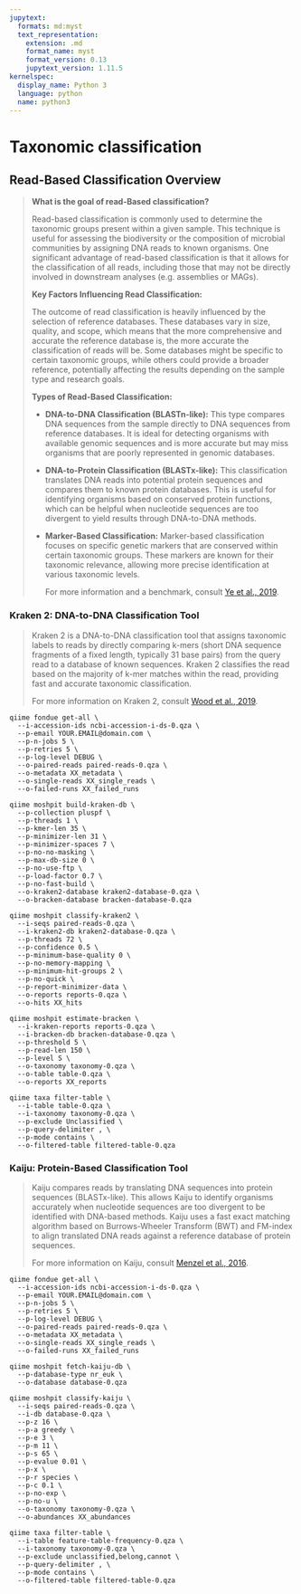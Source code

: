 ```yaml
---
jupytext:
  formats: md:myst
  text_representation:
    extension: .md
    format_name: myst
    format_version: 0.13
    jupytext_version: 1.11.5
kernelspec:
  display_name: Python 3
  language: python
  name: python3
---
```


# Taxonomic classification

## Read-Based Classification Overview

> **What is the goal of read-Based classification?**
>
> Read-based classification is commonly used to determine the taxonomic groups present within a given sample. This technique is useful for assessing the biodiversity or the composition of microbial communities by assigning DNA reads to known organisms. One significant advantage of read-based classification is that it allows for the classification of all reads, including those that may not be directly involved in downstream analyses (e.g. assemblies or MAGs).
>
> **Key Factors Influencing Read Classification:**
>
> The outcome of read classification is heavily influenced by the selection of reference databases. These databases vary in size, quality, and scope, which means that the more comprehensive and accurate the reference database is, the more accurate the classification of reads will be. Some databases might be specific to certain taxonomic groups, while others could provide a broader reference, potentially affecting the results depending on the sample type and research goals.
>
> **Types of Read-Based Classification:**
>
> - **DNA-to-DNA Classification (BLASTn-like):** This type compares DNA sequences from the sample directly to DNA sequences from reference databases. It is ideal for detecting organisms with available genomic sequences and is more accurate but may miss organisms that are poorly represented in genomic databases.
> - **DNA-to-Protein Classification (BLASTx-like):** This classification translates DNA reads into potential protein sequences and compares them to known protein databases. This is useful for identifying organisms based on conserved protein functions, which can be helpful when nucleotide sequences are too divergent to yield results through DNA-to-DNA methods.
> - **Marker-Based Classification:** Marker-based classification focuses on specific genetic markers that are conserved within certain taxonomic groups. These markers are known for their taxonomic relevance, allowing more precise identification at various taxonomic levels.
>   
>   For more information and a benchmark, consult [Ye et al., 2019](https://www.cell.com/cell/fulltext/S0092-8674(19)30775-5?_returnURL=https%3A%2F%2Flinkinghub.elsevier.com%2Fretrieve%2Fpii%2FS0092867419307755%3Fshowall%3Dtrue).

### Kraken 2: DNA-to-DNA Classification Tool
>
> Kraken 2 is a DNA-to-DNA classification tool that assigns taxonomic labels to reads by directly comparing k-mers (short DNA sequence fragments of a fixed length, typically 31 base pairs) from the query read to a database of known sequences. Kraken 2 classifies the read based on the majority of k-mer matches within the read, providing fast and accurate taxonomic classification.
>
> For more information on Kraken 2, consult [Wood et al., 2019](https://genomebiology.biomedcentral.com/articles/10.1186/s13059-019-1891-0).

```{code-cell}
qiime fondue get-all \
  --i-accession-ids ncbi-accession-i-ds-0.qza \
  --p-email YOUR.EMAIL@domain.com \
  --p-n-jobs 5 \
  --p-retries 5 \
  --p-log-level DEBUG \
  --o-paired-reads paired-reads-0.qza \
  --o-metadata XX_metadata \
  --o-single-reads XX_single_reads \
  --o-failed-runs XX_failed_runs
```

```{code-cell}
qiime moshpit build-kraken-db \
  --p-collection pluspf \
  --p-threads 1 \
  --p-kmer-len 35 \
  --p-minimizer-len 31 \
  --p-minimizer-spaces 7 \
  --p-no-no-masking \
  --p-max-db-size 0 \
  --p-no-use-ftp \
  --p-load-factor 0.7 \
  --p-no-fast-build \
  --o-kraken2-database kraken2-database-0.qza \
  --o-bracken-database bracken-database-0.qza
```

```{code-cell}
qiime moshpit classify-kraken2 \
  --i-seqs paired-reads-0.qza \
  --i-kraken2-db kraken2-database-0.qza \
  --p-threads 72 \
  --p-confidence 0.5 \
  --p-minimum-base-quality 0 \
  --p-no-memory-mapping \
  --p-minimum-hit-groups 2 \
  --p-no-quick \
  --p-report-minimizer-data \
  --o-reports reports-0.qza \
  --o-hits XX_hits
```

```{code-cell}
qiime moshpit estimate-bracken \
  --i-kraken-reports reports-0.qza \
  --i-bracken-db bracken-database-0.qza \
  --p-threshold 5 \
  --p-read-len 150 \
  --p-level S \
  --o-taxonomy taxonomy-0.qza \
  --o-table table-0.qza \
  --o-reports XX_reports
```

```{code-cell}
qiime taxa filter-table \
  --i-table table-0.qza \
  --i-taxonomy taxonomy-0.qza \
  --p-exclude Unclassified \
  --p-query-delimiter , \
  --p-mode contains \
  --o-filtered-table filtered-table-0.qza
```

### Kaiju: Protein-Based Classification Tool
> Kaiju compares reads by translating DNA sequences into protein sequences (BLASTx-like). This allows Kaiju to identify organisms accurately when nucleotide sequences are too divergent to be identified with DNA-based methods. Kaiju uses a fast exact matching algorithm based on Burrows-Wheeler Transform (BWT) and FM-index to align translated DNA reads against a reference database of protein sequences.
>
> For more information on Kaiju, consult [Menzel et al., 2016](https://www.nature.com/articles/ncomms11257).

```{code-cell}
qiime fondue get-all \
  --i-accession-ids ncbi-accession-i-ds-0.qza \
  --p-email YOUR.EMAIL@domain.com \
  --p-n-jobs 5 \
  --p-retries 5 \
  --p-log-level DEBUG \
  --o-paired-reads paired-reads-0.qza \
  --o-metadata XX_metadata \
  --o-single-reads XX_single_reads \
  --o-failed-runs XX_failed_runs
```

```{code-cell}
qiime moshpit fetch-kaiju-db \
  --p-database-type nr_euk \
  --o-database database-0.qza
```

```{code-cell}
qiime moshpit classify-kaiju \
  --i-seqs paired-reads-0.qza \
  --i-db database-0.qza \
  --p-z 16 \
  --p-a greedy \
  --p-e 3 \
  --p-m 11 \
  --p-s 65 \
  --p-evalue 0.01 \
  --p-x \
  --p-r species \
  --p-c 0.1 \
  --p-no-exp \
  --p-no-u \
  --o-taxonomy taxonomy-0.qza \
  --o-abundances XX_abundances
```

```{code-cell}
qiime taxa filter-table \
  --i-table feature-table-frequency-0.qza \
  --i-taxonomy taxonomy-0.qza \
  --p-exclude unclassified,belong,cannot \
  --p-query-delimiter , \
  --p-mode contains \
  --o-filtered-table filtered-table-0.qza
  ```
